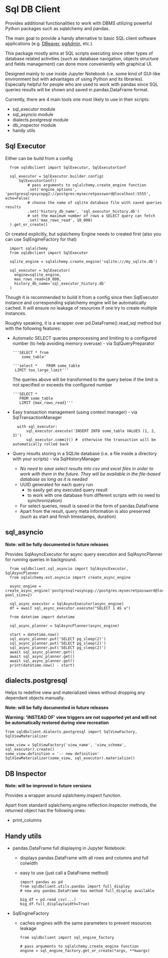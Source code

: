 # Sql DB Client

Provides additional functionalities to work with DBMS utilizing powerful Python packages such as sqlalchemy and pandas.

The main goal to provide a handy alternative to basic SQL client software applications 
(e.g. [DBeaver](https://en.wikipedia.org/wiki/DBeaver), [pgAdmin](https://www.pgadmin.org/), etc.).

This package mostly aims at SQL scripts executing since other types of database related activities
(such as database navigation, objects structure and fields management) can done more conveniently with graphical UI.

Designed mainly to use inside Jupyter Notebook 
(i.e. some kind of GUI-like environment but with advantages of using Python and its libraries).
Especially helpful for people who are used to work with pandas 
since SQL queries results will be shown and saved in pandas.DataFrame format.

Currently, there are 4 main tools one most likely to use in their scripts:
- sql_executor module
- sql_asyncio module
- dialects.postgresql module
- db_inspector module
- handy utils

## Sql Executor

Either can be build from a config

      from sqldbclient import SqlExecutor, SqlExecutorConf

      sql_executor = SqlExecutor.builder.config(
          SqlExecutorConf()
              # pass arguments to sqlalchemy.create_engine function
              .set('engine_options', 'postgresql+psycopg2://postgres:mysecretpassword@localhost:5555', echo=False)
              # choose the name of sqlite database file with saved queries results
              .set('history_db_name', 'sql_executor_history.db')
              # set the maximum number of rows a SELECT query can fetch
              .set('max_rows_read', 10_000)
      ).get_or_create()

Or created explicitly, but sqlalchemy Engine needs to created first (also you can use SqlEngineFactory for that)
      
      import sqlalchemy
      from sqldbclient import SqlExecutor

      sqlite_engine = sqlalchemy.create_engine('sqlite:///my_sqlite.db')

      sql_executor = SqlExecutor(
        engine=sqlite_engine, 
        max_rows_read=10_000, 
        history_db_name='sql_executor_history.db'
      )

Though it is recommended to build it from a config since 
then SqlExecutor instance and corresponding sqlalchemy engine will be automatically cached.
It will ensure no leakage of resources if one try to create multiple instances.


Roughly speaking, it is a wrapper over pd.DataFrame().read_sql method but with the following features:
- Automatic SELECT queries preprocessing and limiting to a configured number (to help avoiding memory overuse) - via SqlQueryPreparator
      
      '''SELECT * from  
          some_table'

      '''select *    FROM some_table
       LIMIT too_large_limit'''

  The queries above will be transformed to the query below
      if the limit is not specified or exceeds the configured number

      '''SELECT * 
         FROM some_table
         LIMIT {max_rows_read}'''

- Easy transaction management (using context manager) - via SqlTransactionManager
        
        with sql_executor:
            sql_executor.execute('INSERT INTO some_table VALUES (1, 2, 3)')
            sql_executor.commit() #  otherwise the transaction will be automatically rolled back

- Query results storing in a SQLite database 
(i.e. a file inside a directory with your scripts)  - via SqlHistoryManager

  - _No need to save select results into csv and excel files in order to work with them in the future.
        They will be available in the file-based database as long as it is needed_
  - UUID generated for each query run
    - to easily get any executed query result
    - to work with one database from different scripts with no need to synchronization)
  - For select queries, result is saved in the form of pandas.DataFrame
  - Apart from the result, query meta information is also preserved (such as start and finish timestamps, duration)
  

## sql_asyncio 

**Note: will be fully documented in future releases**

Provides SqlAsyncExecutor for async query execution and SqlAsyncPlanner for running queries in background.


      from sqldbclient.sql_asyncio import SqlAsyncExecutor, SqlAsyncPlanner
      from sqlalchemy.ext.asyncio import create_async_engine

      async_engine = create_async_engine('postgresql+asyncpg://postgres:mysecretpassword@localhost:5555', pool_size=2)
      
      sql_async_executor = SqlAsyncExecutor(async_engine)
      df = await sql_async_executor.execute("SELECT 1 AS a")

      from datetime import datetime
      
      sql_async_planner = SqlAsyncPlanner(async_engine)

      start = datetime.now()
      sql_async_planner.put('SELECT pg_sleep(2)')
      sql_async_planner.put('SELECT pg_sleep(2)')
      sql_async_planner.put('SELECT pg_sleep(2)')
      await sql_async_planner.get()
      await sql_async_planner.get()
      await sql_async_planner.get()
      print(datetime.now() - start)


## dialects.postgresql

Helps to redefine view and materialized views without dropping any dependant objects manually.

**Note: will be fully documented in future releases**

**Warning: 'INSTEAD OF' view triggers are not supported yet 
and will not be automatically restored during view recreation**

    from sqldbclient.dialects.postgresql import SqlViewFactory, SqlViewMaterializer
    
    some_view = SqlViewFactory('view_name', 'view_schema', sql_executor).create()
    some_view.definition = '-- new definition'
    SqlViewMaterializer(some_view, sql_executor).materialize()


## DB Inspector

**Note: will be improved in future versions**

Provides a wrapper around sqlalchemy.inspect function.

Apart from standard sqlalchemy.engine.reflection.Inspector methods, the returned object has the following ones:
- print_columns

## Handy utils

- pandas.DataFrame full displaying in Jupyter Notebook: 
  - displays pandas.DataFrame with all rows and columns and full colwidth 
  - easy to use (just call a DataFrame method)
        
        import pandas as pd
        from sqldbclient.utils.pandas import full_display
        # now any pandas.DataFrame has method full_display available

        big_df = pd.read_csv(...)
        big_df.full_display(width=True)
- SqlEngineFactory
  - caches engines with the same parameters to prevent resources leakage

        from sqldbclient import sql_engine_factory
        
        # pass arguments to sqlalchemy.create_engine function
        engine = sql_engine_factory.get_or_create(*args, **kwargs)


